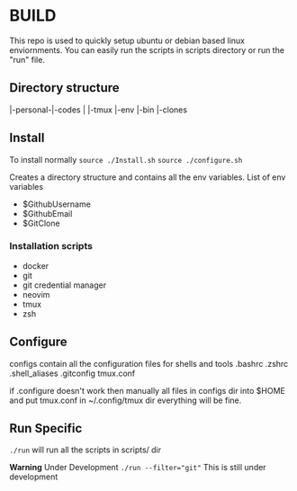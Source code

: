 # BUILD

This repo is used to quickly setup ubuntu or debian based linux enviornments. 
You can easily run the scripts in scripts directory or run the "run" file.

## Directory structure
|-personal-|-codes
|          |-tmux
|-env
|-bin
|-clones

## Install
To install normally
`source ./Install.sh`
`source ./configure.sh`

Creates a directory structure and contains all the env variables.
List of env variables
- $GithubUsername
- $GithubEmail
- $GitClone

### Installation scripts
- docker
- git
- git credential manager
- neovim
- tmux
- zsh


## Configure
configs contain all the configuration files for shells and tools
.bashrc 
.zshrc
.shell_aliases
.gitconfig
tmux.conf

if .configure doesn't work then manually all files in configs dir into $HOME
and put tmux.conf in ~/.config/tmux dir everything will be fine.

## Run Specific

`./run` will run all the scripts in scripts/ dir

**Warning** Under Development
`./run --filter="git"` This is still under development
